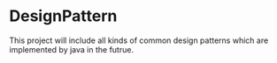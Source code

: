 # DesignPattern
This project will include all kinds of common design patterns  which are implemented by java in the futrue.
